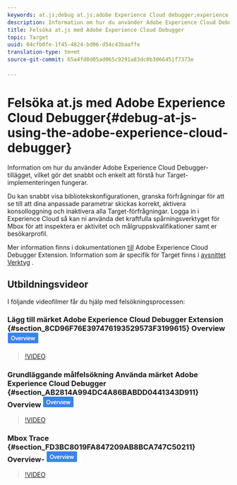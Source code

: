 ```yaml
---
keywords: at.js;debug at.js;adobe Experience Cloud debugger;experience cloud debugger;mbox trace;mbox highlight;debug;debugging
description: Information om hur du använder Adobe Experience Cloud Debugger-tillägget, vilket gör det snabbt och enkelt att förstå hur Target-implementeringen fungerar.
title: Felsöka at.js med Adobe Experience Cloud Debugger
topic: Target
uuid: 04cfb0fe-1f45-4824-bd06-d54c43baaffe
translation-type: tm+mt
source-git-commit: 65a4fd0d05ad065c9291a83dc0b3066451f7373e

---
```



# Felsöka at.js med Adobe Experience Cloud Debugger{#debug-at-js-using-the-adobe-experience-cloud-debugger}

Information om hur du använder Adobe Experience Cloud Debugger-tillägget, vilket gör det snabbt och enkelt att förstå hur Target-implementeringen fungerar.

Du kan snabbt visa bibliotekskonfigurationen, granska förfrågningar för att se till att dina anpassade parametrar skickas korrekt, aktivera konsolloggning och inaktivera alla Target-förfrågningar. Logga in i Experience Cloud så kan ni använda det kraftfulla spårningsverktyget för Mbox för att inspektera er aktivitet och målgruppskvalifikationer samt er besökarprofil.

Mer information finns i dokumentationen [till](https://docs.adobe.com/content/help/en/debugger/using/experience-cloud-debugger.html) Adobe Experience Cloud Debugger Extension. Information som är specifik för Target finns i [avsnittet Verktyg](https://docs.adobe.com/content/help/en/debugger/using/tools.html) .

## Utbildningsvideor

I följande videofilmer får du hjälp med felsökningsprocessen:

### Lägg till märket Adobe Experience Cloud Debugger Extension {#section_8CD96F76E397476193529573F3199615} Overview ![](/help/assets/overview.png)

>[!VIDEO](https://video.tv.adobe.com/v/23114/)

### Grundläggande målfelsökning Använda märket Adobe Experience Cloud Debugger {#section_AB2814A994DC4A86BABDD0441343D911} Overview ![](/help/assets/overview.png)

>[!VIDEO](https://video.tv.adobe.com/v/23115/)

### Mbox Trace {#section_FD3BC8019FA847209AB8BCA747C50211} Overview- ![märke](/help/assets/overview.png)

>[!VIDEO](https://video.tv.adobe.com/v/23113/)
